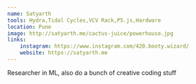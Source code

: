 ```yaml
---
name: Satyarth
tools: Hydra,Tidal Cycles,VCV Rack,P5.js,Hardware
location: Pune
image: http://satyarth.me/cactus-juice/powerhouse.jpg
links:
    instagram: https://www.instagram.com/420.booty.wizard/
    website: https://satyarth.me
---
```


Researcher in ML, also do a bunch of creative coding stuff

